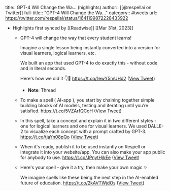 title:: GPT-4 Will Change the Wa... (highlights)
author:: [[@respellai on Twitter]]
full-title:: "GPT-4 Will Change the Wa..."
category:: #tweets
url:: https://twitter.com/respellai/status/1641199872228433922

- Highlights first synced by [[Readwise]] [[Mar 31st, 2023]]
	- GPT-4 will change the way that every student learns!
	  
	  Imagine a single lesson being instantly converted into a version for visual learners, logical learners, etc.
	  
	  We built an app that used GPT-4 to do exactly this - without code and in literal seconds.
	  
	  Here's how we did it 👇🧵 https://t.co/1ewY5mUHd2 ([View Tweet](https://twitter.com/respellai/status/1641199872228433922))
		- **Note**: Thread
	- To make a spell ( AI-app ), you start by chaining together simple building blocks of AI models, testing and iterating until you’re satisfied. https://t.co/5VZArfQCoH ([View Tweet](https://twitter.com/respellai/status/1641199874543702018))
	- In this spell, take a concept and explain it in two different styles - one for logical learners and one for visual learners. We used DALLE-2 to visualize each concept with a prompt crafted by GPT-3. https://t.co/tjaYn08pQo ([View Tweet](https://twitter.com/respellai/status/1641199876540071937))
	- When it's ready, publish it to be used instantly on Respell or integrate it into your website/app. You can also make your app public for anybody to use. https://t.co/JPnytHjkEe ([View Tweet](https://twitter.com/respellai/status/1641199879430066177))
	- Here's your spell - give it a try, then make your own magic ✨  
	  
	  We imagine spells like these being the next step in the AI-enabled future of education. https://t.co/2kAVTWjdOs ([View Tweet](https://twitter.com/respellai/status/1641199881518718976))